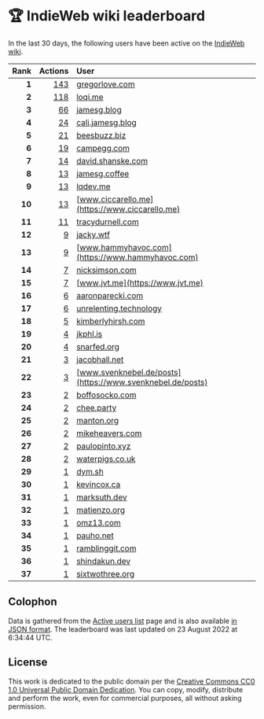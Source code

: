 # 🏆 IndieWeb wiki leaderboard

In the last 30 days, the following users have been active on the [IndieWeb wiki](https://indieweb.org).

| Rank | Actions | User |
|-----:|--------:|:-----|
| **1** | [143](https://indieweb.org/Special:Contributions/Gregorlove.com) | [gregorlove.com](https://gregorlove.com) |
| **2** | [118](https://indieweb.org/Special:Contributions/Loqi.me) | [loqi.me](https://loqi.me) |
| **3** | [66](https://indieweb.org/Special:Contributions/Jamesg.blog) | [jamesg.blog](https://jamesg.blog) |
| **4** | [24](https://indieweb.org/Special:Contributions/Cali.jamesg.blog) | [cali.jamesg.blog](https://cali.jamesg.blog) |
| **5** | [21](https://indieweb.org/Special:Contributions/Beesbuzz.biz) | [beesbuzz.biz](https://beesbuzz.biz) |
| **6** | [19](https://indieweb.org/Special:Contributions/Campegg.com) | [campegg.com](https://campegg.com) |
| **7** | [14](https://indieweb.org/Special:Contributions/David.shanske.com) | [david.shanske.com](https://david.shanske.com) |
| **8** | [13](https://indieweb.org/Special:Contributions/Jamesg.coffee) | [jamesg.coffee](https://jamesg.coffee) |
| **9** | [13](https://indieweb.org/Special:Contributions/Lqdev.me) | [lqdev.me](https://lqdev.me) |
| **10** | [13](https://indieweb.org/Special:Contributions/Www.ciccarello.me) | [www.ciccarello.me](https://www.ciccarello.me) |
| **11** | [11](https://indieweb.org/Special:Contributions/Tracydurnell.com) | [tracydurnell.com](https://tracydurnell.com) |
| **12** | [9](https://indieweb.org/Special:Contributions/Jacky.wtf) | [jacky.wtf](https://jacky.wtf) |
| **13** | [9](https://indieweb.org/Special:Contributions/Www.hammyhavoc.com) | [www.hammyhavoc.com](https://www.hammyhavoc.com) |
| **14** | [7](https://indieweb.org/Special:Contributions/Nicksimson.com) | [nicksimson.com](https://nicksimson.com) |
| **15** | [7](https://indieweb.org/Special:Contributions/Www.jvt.me) | [www.jvt.me](https://www.jvt.me) |
| **16** | [6](https://indieweb.org/Special:Contributions/Aaronparecki.com) | [aaronparecki.com](https://aaronparecki.com) |
| **17** | [6](https://indieweb.org/Special:Contributions/Unrelenting.technology) | [unrelenting.technology](https://unrelenting.technology) |
| **18** | [5](https://indieweb.org/Special:Contributions/Kimberlyhirsh.com) | [kimberlyhirsh.com](https://kimberlyhirsh.com) |
| **19** | [4](https://indieweb.org/Special:Contributions/Jkphl.is) | [jkphl.is](https://jkphl.is) |
| **20** | [4](https://indieweb.org/Special:Contributions/Snarfed.org) | [snarfed.org](https://snarfed.org) |
| **21** | [3](https://indieweb.org/Special:Contributions/Jacobhall.net) | [jacobhall.net](https://jacobhall.net) |
| **22** | [3](https://indieweb.org/Special:Contributions/Www.svenknebel.de_posts) | [www.svenknebel.de/posts](https://www.svenknebel.de/posts) |
| **23** | [2](https://indieweb.org/Special:Contributions/Boffosocko.com) | [boffosocko.com](https://boffosocko.com) |
| **24** | [2](https://indieweb.org/Special:Contributions/Chee.party) | [chee.party](https://chee.party) |
| **25** | [2](https://indieweb.org/Special:Contributions/Manton.org) | [manton.org](https://manton.org) |
| **26** | [2](https://indieweb.org/Special:Contributions/Mikeheavers.com) | [mikeheavers.com](https://mikeheavers.com) |
| **27** | [2](https://indieweb.org/Special:Contributions/Paulopinto.xyz) | [paulopinto.xyz](https://paulopinto.xyz) |
| **28** | [2](https://indieweb.org/Special:Contributions/Waterpigs.co.uk) | [waterpigs.co.uk](https://waterpigs.co.uk) |
| **29** | [1](https://indieweb.org/Special:Contributions/Dym.sh) | [dym.sh](https://dym.sh) |
| **30** | [1](https://indieweb.org/Special:Contributions/Kevincox.ca) | [kevincox.ca](https://kevincox.ca) |
| **31** | [1](https://indieweb.org/Special:Contributions/Marksuth.dev) | [marksuth.dev](https://marksuth.dev) |
| **32** | [1](https://indieweb.org/Special:Contributions/Matienzo.org) | [matienzo.org](https://matienzo.org) |
| **33** | [1](https://indieweb.org/Special:Contributions/Omz13.com) | [omz13.com](https://omz13.com) |
| **34** | [1](https://indieweb.org/Special:Contributions/Pauho.net) | [pauho.net](https://pauho.net) |
| **35** | [1](https://indieweb.org/Special:Contributions/Ramblinggit.com) | [ramblinggit.com](https://ramblinggit.com) |
| **36** | [1](https://indieweb.org/Special:Contributions/Shindakun.dev) | [shindakun.dev](https://shindakun.dev) |
| **37** | [1](https://indieweb.org/Special:Contributions/Sixtwothree.org) | [sixtwothree.org](https://sixtwothree.org) |


## Colophon

Data is gathered from the [Active users list](https://indieweb.org/Special:ActiveUsers) page and is also available [in JSON format](https://github.com/jgarber623/indieweb-wiki-leaderboard/blob/main/data/leaderboard.json). The leaderboard was last updated on 23 August 2022 at 6:34:44 UTC.

## License

This work is dedicated to the public domain per the [Creative Commons CC0 1.0 Universal Public Domain Dedication](https://creativecommons.org/publicdomain/zero/1.0/). You can copy, modify, distribute and perform the work, even for commercial purposes, all without asking permission.
